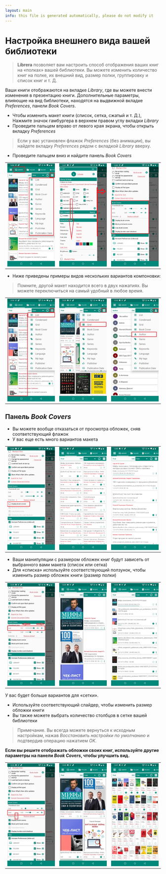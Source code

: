 ```yaml
---
layout: main
info: this file is generated automatically, please do not modify it
---
```


# Настройка внешнего вида вашей библиотеки

> **Librera** позволяет вам настроить способ отображения ваших книг на «полках» вашей библиотеки. Вы можете изменить количество книг на полке, их внешний вид, размер полки, группировку и список книг и т. Д.

Ваши книги отображаются на вкладке _Library_, где вы можете внести изменения в презентацию книги. Дополнительные параметры, влияющие на вид библиотеки, находятся на выдвижной вкладке _Preferences_, панели _Book Covers_.

* Чтобы изменить макет книги (список, сетка, сжатый и т. Д.), Нажмите значок гамбургера в верхнем правом углу вкладки _Library_
* Проведите пальцем вправо от левого края экрана, чтобы открыть вкладку _Preferences_

> Если у вас установлен флажок _Preferences_ (без анимации), вы найдете вкладку _Preferences_ рядом с вкладкой _Library_ вверху.

* Проведите пальцем вниз и найдите панель _Book Covers_

||||
|-|-|-|
|![](3.jpg)|![](1.jpg)|![](2.jpg)|

* Ниже приведены примеры видов нескольких вариантов компоновки:
 
> Помните, другой макет находится всего в двух нажатиях. Вы можете переключиться на самый удобный в любое время.

||||
|-|-|-|
|![](7.jpg)|![](8.jpg)|![](9.jpg)|

## Панель _Book Covers_

* Вы можете вообще отказаться от просмотра обложек, сняв соответствующий флажок
* У вас еще есть много вариантов макета

||||
|-|-|-|
|![](4.jpg)|![](5.jpg)|![](6.jpg)|

* Ваши манипуляции с размером обложек книг будут зависеть от выбранного вами макета (список или сетка)
* Для «списка» используйте соответствующий ползунок, чтобы изменить размер обложек книги (размер полки)

||||
|-|-|-|
|![](10.jpg)|![](11.jpg)|![](12.jpg)|

У вас будет больше вариантов для «сетки».

* Используйте соответствующий слайдер, чтобы изменить размер обложки книги
* Вы также можете выбрать количество столбцов в сетке вашей библиотеки

> Примечание. Вы всегда можете вернуться к исходным настройкам, нажав _Восстановить настройки по умолчанию_ и подтвердив операцию нажатием _OK_.

**Если вы решите отображать обложки своих книг, используйте другие параметры на панели _Book Covers_, чтобы улучшить вид.**

||||
|-|-|-|
|![](13.jpg)|![](14.jpg)|![](15.jpg)|
